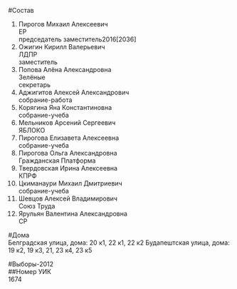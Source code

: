 #Состав  
1. Пирогов Михаил Алексеевич  
    ЕР  
    председатель заместитель2016[2036]  
2. Ожигин Кирилл Валерьевич  
    ЛДПР  
    заместитель  
3. Попова Алёна Александровна  
    Зелёные  
    секретарь  
4. Аджигитов Алексей Александрович  
    собрание-работа  
5. Корягина Яна Константиновна  
    собрание-учеба  
6. Мельников Арсений Сергеевич  
    ЯБЛОКО  
7. Пирогова Елизавета Алексеевна  
    собрание-учеба  
8. Пирогова Ольга Александровна  
    Гражданская Платформа  
9. Твердовская Ирина Алексеевна  
    КПРФ  
10. Цкиманаури Михаил Дмитриевич  
    собрание-учеба  
11. Шевцов Алексей Владимирович  
    Союз Труда  
12. Ярульян Валентина Александровна  
    СР  
  
#Дома  
Белградская улица, дома: 20 к1, 22 к1, 22 к2 Будапештская улица, дома: 19 к2, 19 к3, 21, 23 к4, 23 к5  
  
#Выборы-2012  
##Номер УИК  
1674  

